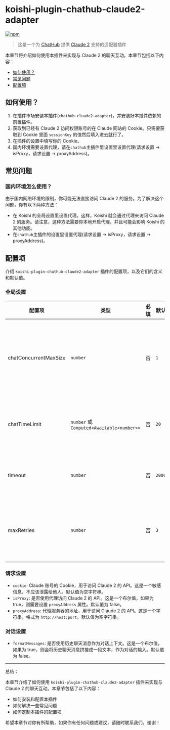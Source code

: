 # koishi-plugin-chathub-claude2-adapter

[![npm](https://img.shields.io/npm/v/@dingyi222666/koishi-plugin-chathub-claude2-adapter/next)](https://www.npmjs.com/package/@dingyi222666/koishi-plugin-chathub-claude2-adapter)

> 这是一个为 [ChatHub](https://github.com/ChatHubLab/chathub) 提供 [Claude 2](https://claude.ai/chats) 支持的适配器插件

本章节将介绍如何使用本插件来实现与 Claude 2 的聊天互动。本章节包括以下内容：

- [如何使用？](#如何使用)
- [常见问题](#常见问题)
- [配置项](#配置项)

## 如何使用？

1. 在插件市场安装本插件(`chathub-cluade2-adapter`)，并安装好本插件依赖的前置插件。
2. 获取到已经有 Claude 2 访问权限账号的在 Claude 网站的 Cookie。只需要获取到 Cookie 里面 `sessionKey` 的值然后填入进去就行了。
3. 在插件的设置中填写你的 Cookie。
4. 国内环境需要设置代理，请在`chathub`主插件里设置里设置代理(请求设置 -> isProxy，请求设置 -> proxyAddress)。

## 常见问题

### 国内环境怎么使用？

由于国内网络环境的限制，你可能无法直接访问 Claude 2 的服务。为了解决这个问题，你有以下两种方法：

- 在 Koishi 的全局设置里设置代理。这样，Koishi 就会通过代理来访问 Claude 2 的服务。请注意，这种方法需要你本地开启代理，并且可能会影响 Koishi 的其他功能。
- 在`chathub`主插件的设置里设置代理(请求设置 -> isProxy，请求设置 -> proxyAddress)。

## 配置项

介绍 `koishi-plugin-chathub-claude2-adapter` 插件的配置项，以及它们的含义和默认值。

### 全局设置

| 配置项 | 类型 | 必填 | 默认值 | 作用 |
| --- | --- | --- | --- | --- |
| chatConcurrentMaxSize | `number` | 否 | `1` | 设置当前适配器适配的模型的最大并发聊天数 |
| chatTimeLimit | `number` 或 `Computed<Awaitable<number>>` | 否 | `20` | 设置每小时的调用限额（次数） |
| timeout | `number` | 否 | `200000` | 设置请求超时时间（毫秒） |
| maxRetries | `number` | 否 | `3` | 设置模型请求失败后的最大重试次数 |

### 请求设置

- `cookie`: Claude 账号的 Cookie，用于访问 Claude 2 的 API。这是一个敏感信息，不应该泄露给他人。默认值为空字符串。
- `isProxy`: 是否使用代理访问 Claude 2 的 API。这是一个布尔值，如果为 true，则需要设置 `proxyAddress` 属性。默认值为 false。
- `proxyAddress`: 代理服务器的地址，用于访问 Claude 2 的 API。这是一个字符串，格式为 `http://host:port`。默认值为空字符串。

### 对话设置

- `formatMessages`: 是否使用历史聊天消息作为对话上下文。这是一个布尔值，如果为 true，则会将历史聊天消息拼接成一段文本，作为对话的输入。默认值为 false。

---

总结：

本章节介绍了如何使用 `koishi-plugin-chathub-claude2-adapter` 插件来实现与 Claude 2 的聊天互动。本章节包括了以下内容：

- 如何安装和配置本插件
- 如何解决一些常见问题
- 如何定制本插件的配置项

希望本章节对你有所帮助，如果你有任何问题或建议，请随时联系我们。谢谢！
